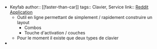 - Keyfab
  author:: [[faster-than-car]]
  tags:: Clavier, Service
  link:: [Reddit](https://www.reddit.com/r/ErgoMechKeyboards/comments/16lxiq0/sharing_a_keyboard_layout_design_tool_ive_been/) [Application](https://jaroslaw-weber.github.io/keyfab/)
	- Outil en ligne permettant de simplement / rapidement construire un layout
		- Combos
		- Touche d'activation / couches
	- Pour le moment il existe que deux types de clavier
-